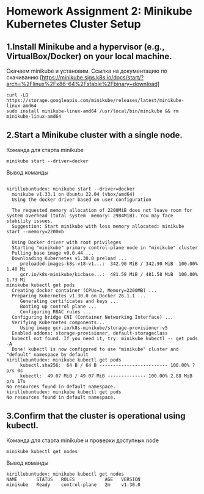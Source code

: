 

# Homework Assignment 2: Minikube Kubernetes Cluster Setup
## 1.Install Minikube and a hypervisor (e.g., VirtualBox/Docker) on your local machine.
Скачаем minikube и установим. Ссылка на документацию по скачиванию [https://minikube.sigs.k8s.io/docs/start/?arch=%2Flinux%2Fx86-64%2Fstable%2Fbinary+download]
```
curl -LO https://storage.googleapis.com/minikube/releases/latest/minikube-linux-amd64
sudo install minikube-linux-amd64 /usr/local/bin/minikube && rm minikube-linux-amd64

```
## 2.Start a Minikube cluster with a single node.
Команда для старта minikube
```
minikube start --driver=docker
```
Вывод команды
```

kirillubuntudev: minikube start --driver=docker
  minikube v1.33.1 on Ubuntu 22.04 (vbox/amd64)
  Using the docker driver based on user configuration

  The requested memory allocation of 2200MiB does not leave room for system overhead (total system  memory: 2984MiB). You may face stability issues.
  Suggestion: Start minikube with less memory allocated: minikube start --memory=2200mb

  Using Docker driver with root privileges
  Starting "minikube" primary control-plane node in "minikube" cluster
  Pulling base image v0.0.44 ...
  Downloading Kubernetes v1.30.0 preload ...
     preloaded-images-k8s-v18-v1...:  342.90 MiB / 342.90 MiB  100.00% 1.48 Mi
     gcr.io/k8s-minikube/kicbase...:  481.58 MiB / 481.58 MiB  100.00% 1.73 Mi
minikube kubectl get pods
  Creating docker container (CPUs=2, Memory=2200MB) ...
  Preparing Kubernetes v1.30.0 on Docker 26.1.1 ...
     Generating certificates and keys ...
     Booting up control plane ...
     Configuring RBAC rules ...
  Configuring bridge CNI (Container Networking Interface) ...
  Verifying Kubernetes components...
     Using image gcr.io/k8s-minikube/storage-provisioner:v5
  Enabled addons: storage-provisioner, default-storageclass
  kubectl not found. If you need it, try: minikube kubectl -- get pods -A
  Done! kubectl is now configured to use "minikube" cluster and "default" namespace by default
kirillubuntudev: minikube kubectl get pods
     kubectl.sha256:  64 B / 64 B ------------------------- 100.00% ? p/s 0s
     kubectl:  49.07 MiB / 49.07 MiB -------------- 100.00% 2.88 MiB p/s 17s
No resources found in default namespace.
kirillubuntudev: minikube kubectl get pods
No resources found in default namespace.
```
## 3.Confirm that the cluster is operational using kubectl.
Команда для старта minikube и проверки доступных node
```
minikube kubectl get nodes
```
Вывод команды

```
kirillubuntudev: minikube kubectl get nodes
NAME       STATUS   ROLES           AGE   VERSION
minikube   Ready    control-plane   2m    v1.30.0
```
